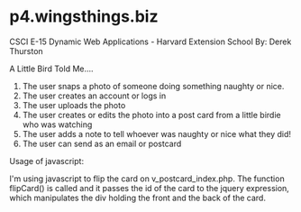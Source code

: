 p4.wingsthings.biz
==================

CSCI E-15 Dynamic Web Applications - Harvard Extension School
By: Derek Thurston

A Little Bird Told Me….

1. The user snaps a photo of someone doing something naughty or nice.
2. The user creates an account or logs in
3. The user uploads the photo
4. The user creates or edits the photo into a post card from a little birdie who was watching
5. The user adds a note to tell whoever was naughty or nice what they did!
6. The user can send as an email or postcard

Usage of javascript:

I'm using javascript to flip the card on v_postcard_index.php.  The function flipCard() is called and it passes the id
of the card to the jquery expression, which manipulates the div holding the front and the back of the card.


